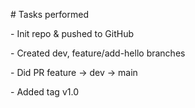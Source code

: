 \# Tasks performed

\- Init repo \& pushed to GitHub

\- Created dev, feature/add-hello branches

\- Did PR feature → dev → main

\- Added tag v1.0

